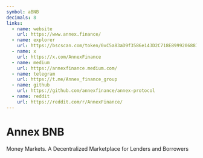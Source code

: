 ```yaml
---
symbol: aBNB
decimals: 8
links:
  - name: website
    url: https://www.annex.finance/
  - name: explorer
    url: https://bscscan.com/token/0xC5a83aD9f3586e143D2C718E8999206887eF9dDc
  - name: x
    url: https://x.com/AnnexFinance
  - name: medium
    url: https://annexfinance.medium.com/
  - name: telegram
    url: https://t.me/Annex_finance_group
  - name: github
    url: https://github.com/annexfinance/annex-protocol
  - name: reddit
    url: https://reddit.com/r/AnnexFinance/
---
```


# Annex BNB

Money Markets. A Decentralized Marketplace for Lenders and Borrowers
